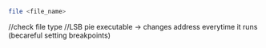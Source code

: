 ```bash
file <file_name>
```
//check file type
//LSB pie executable -> changes address everytime it runs (becareful setting breakpoints)